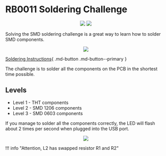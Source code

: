 # RB0011 Soldering Challenge

<p align="center">
<a href="https://hits.seeyoufarm.com"><img src="https://hits.seeyoufarm.com/api/count/incr/badge.svg?url=https%3A%2F%2Fgithub.com%2FRoboticsBrno%2FRB0011-SolderingChallenge&count_bg=%2379C83D&title_bg=%23555555&icon=&icon_color=%23E7E7E7&title=views&edge_flat=true"/></a>
<img src="https://img.shields.io/github/license/RoboticsBrno/RB0011-SolderingChallenge?style=flat-square">
</p>

Solving the SMD soldering challenge is a great way to learn how to solder SMD components.

<div align="center">
    <img src="/media/solderingChallenge-2.png">
</div>

[Soldering Instructions](assembly.md){ .md-button .md-button--primary }

The challenge is to solder all the components on the PCB in the shortest time possible.

## Levels
- Level 1 - THT components
- Level 2 - SMD 1206 components
- Level 3 - SMD 0603 components
<!-- - Level 4 - SMD 0402 components (PCB is not complete)
- Level 5 - SMD 0201 components (PCB is not complete) -->


If you manage to solder all the components correctly, the LED will flash about 2 times per second when plugged into the USB port.

<div align="center">
    <img src="/media/schema.png">
</div>

!!! info "Attention, L2 has swapped resistor R1 and R2"

